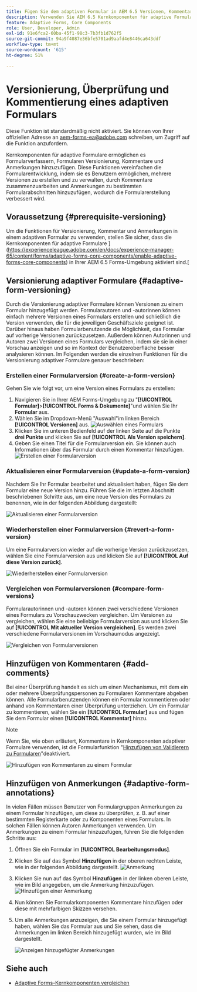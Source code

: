 ```yaml
---
title: Fügen Sie dem adaptiven Formular in AEM 6.5 Versionen, Kommentare und Anmerkungen hinzu.
description: Verwenden Sie AEM 6.5 Kernkomponenten für adaptive Formulare, um einem adaptiven Formular Kommentare, Anmerkungen und Versionierungen hinzuzufügen.
feature: Adaptive Forms, Core Components
role: User, Developer, Admin
exl-id: 91e6fca2-60ba-45f1-98c3-7b3fb1d762f5
source-git-commit: 94a9f4087e36bfe5701ad9aafd4e8446ca643ddf
workflow-type: tm+mt
source-wordcount: '615'
ht-degree: 51%

---
```


# Versionierung, Überprüfung und Kommentierung eines adaptiven Formulars

<!--
<span class="preview"> This feature is under the early adopter program. If you’re interested in joining our early access program for this feature, send an email from your official address to aem-forms-ea@adobe.com to request access </span>
-->

<span class="preview">Diese Funktion ist standardmäßig nicht aktiviert. Sie können von Ihrer offiziellen Adresse an aem-forms-ea@adobe.com schreiben, um Zugriff auf die Funktion anzufordern.</span>

Kernkomponenten für adaptive Formulare ermöglichen es Formularverfassern, Formularen Versionierung, Kommentare und Anmerkungen hinzuzufügen. Diese Funktionen vereinfachen die Formularentwicklung, indem sie es Benutzern ermöglichen, mehrere Versionen zu erstellen und zu verwalten, durch Kommentare zusammenzuarbeiten und Anmerkungen zu bestimmten Formularabschnitten hinzuzufügen, wodurch die Formularerstellung verbessert wird.

## Voraussetzung {#prerequisite-versioning}

Um die Funktionen für Versionierung, Kommentar und Anmerkungen in einem adaptiven Formular zu verwenden, stellen Sie sicher, dass die Kernkomponenten für adaptive Formulare ](https://experienceleague.adobe.com/en/docs/experience-manager-65/content/forms/adaptive-forms-core-components/enable-adaptive-forms-core-components) in Ihrer AEM 6.5 Forms-Umgebung aktiviert sind.[

## Versionierung adaptiver Formulare {#adaptive-form-versioning}

Durch die Versionierung adaptiver Formulare können Versionen zu einem Formular hinzugefügt werden. Formularautoren und -autorinnen können einfach mehrere Versionen eines Formulars erstellen und schließlich die Version verwenden, die für die jeweiligen Geschäftsziele geeignet ist. Darüber hinaus haben Formularbenutzende die Möglichkeit, das Formular auf vorherige Versionen zurückzusetzen. Außerdem können Autorinnen und Autoren zwei Versionen eines Formulars vergleichen, indem sie sie in einer Vorschau anzeigen und so im Kontext der Benutzeroberfläche besser analysieren können. Im Folgenden werden die einzelnen Funktionen für die Versionierung adaptiver Formulare genauer beschrieben:

### Erstellen einer Formularversion {#create-a-form-version}

Gehen Sie wie folgt vor, um eine Version eines Formulars zu erstellen:

1. Navigieren Sie in Ihrer AEM Forms-Umgebung zu &quot;**[!UICONTROL Formular]**>**[!UICONTROL Forms &amp; Dokumente]**&quot;und wählen Sie Ihr **Formular** aus.
1. Wählen Sie im Dropdown-Menü &quot;Auswahl&quot;im linken Bereich **[!UICONTROL Versionen]** aus.
   ![Auswählen eines Formulars](assets/select-a-form.png)
1. Klicken Sie im unteren Bedienfeld auf der linken Seite auf die Punkte **drei Punkte** und klicken Sie auf **[!UICONTROL Als Version speichern]**.
1. Geben Sie einen Titel für die Formularversion ein. Sie können auch Informationen über das Formular durch einen Kommentar hinzufügen.
   ![Erstellen einer Formularversion](assets/create-a-form-version.png)

### Aktualisieren einer Formularversion {#update-a-form-version}

Nachdem Sie Ihr Formular bearbeitet und aktualisiert haben, fügen Sie dem Formular eine neue Version hinzu. Führen Sie die im letzten Abschnitt beschriebenen Schritte aus, um eine neue Version des Formulars zu benennen, wie in der folgenden Abbildung dargestellt:

![Aktualisieren einer Formularversion](assets/update-a-form-version.png)

### Wiederherstellen einer Formularversion {#revert-a-form-version}

Um eine Formularversion wieder auf die vorherige Version zurückzusetzen, wählen Sie eine Formularversion aus und klicken Sie auf **[!UICONTROL Auf diese Version zurück]**.

![Wiederherstellen einer Formularversion](assets/revert-form-version.png)

### Vergleichen von Formularversionen {#compare-form-versions}

Formularautorinnen und -autoren können zwei verschiedene Versionen eines Formulars zu Vorschauzwecken vergleichen. Um Versionen zu vergleichen, wählen Sie eine beliebige Formularversion aus und klicken Sie auf **[!UICONTROL Mit aktueller Version vergleichen]**. Es werden zwei verschiedene Formularversionen im Vorschaumodus angezeigt.

![Vergleichen von Formularversionen](assets/compare-form-versions.png)

## Hinzufügen von Kommentaren {#add-comments}

Bei einer Überprüfung handelt es sich um einen Mechanismus, mit dem ein oder mehrere Überprüfungspersonen zu Formularen Kommentare abgeben können. Alle Formularbenutzenden können ein Formular kommentieren oder anhand von Kommentaren einer Überprüfung unterziehen. Um ein Formular zu kommentieren, wählen Sie ein **[!UICONTROL Formular]** aus und fügen Sie dem Formular einen **[!UICONTROL Kommentar]** hinzu.

>[!NOTE]
> Wenn Sie, wie oben erläutert, Kommentare in Kernkomponenten adaptiver Formulare verwenden, ist die Formularfunktion &quot;[Hinzufügen von Validierern zu Formularen](/help/forms/using/create-reviews-forms.md)&quot;deaktiviert.


![Hinzufügen von Kommentaren zu einem Formular](assets/form-comments.png)

## Hinzufügen von Anmerkungen {#adaptive-form-annotations}

In vielen Fällen müssen Benutzer von Formulargruppen Anmerkungen zu einem Formular hinzufügen, um diese zu überprüfen, z. B. auf einer bestimmten Registerkarte oder zu Komponenten eines Formulars. In solchen Fällen können Autoren Anmerkungen verwenden.
Um Anmerkungen zu einem Formular hinzuzufügen, führen Sie die folgenden Schritte aus:

1. Öffnen Sie ein Formular im **[!UICONTROL Bearbeitungsmodus]**.

1. Klicken Sie auf das Symbol **Hinzufügen** in der oberen rechten Leiste, wie in der folgenden Abbildung dargestellt.
   ![Anmerkung](assets/annotation.png)

1. Klicken Sie nun auf das Symbol **Hinzufügen** in der linken oberen Leiste, wie im Bild angegeben, um die Anmerkung hinzuzufügen.
   ![Hinzufügen einer Anmerkung](assets/add-annotation.png)

1. Nun können Sie Formularkomponenten Kommentare hinzufügen oder diese mit mehrfarbigen Skizzen versehen.

1. Um alle Anmerkungen anzuzeigen, die Sie einem Formular hinzugefügt haben, wählen Sie das Formular aus und Sie sehen, dass die Anmerkungen im linken Bereich hinzugefügt wurden, wie im Bild dargestellt.

   ![Anzeigen hinzugefügter Anmerkungen](assets/see-annotations.png)

## Siehe auch

* [Adaptive Forms-Kernkomponenten vergleichen](/help/forms/using/compare-forms-core-components.md)
